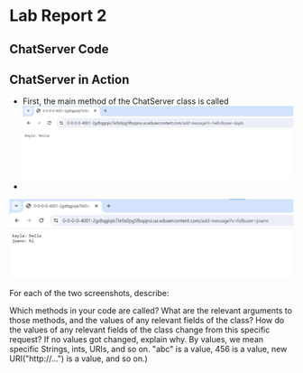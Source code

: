 # Lab Report 2
## ChatServer Code

## ChatServer in Action
* First, the main method of the ChatServer class is called
![Image](lab2Pic1.png)
* 
![Image](lab2Pic2.png)




For each of the two screenshots, describe:

Which methods in your code are called?
What are the relevant arguments to those methods, and the values of any relevant fields of the class?
How do the values of any relevant fields of the class change from this specific request? If no values got changed, explain why.
By values, we mean specific Strings, ints, URIs, and so on. "abc" is a value, 456 is a value, new URI("http://...") is a value, and so on.)


